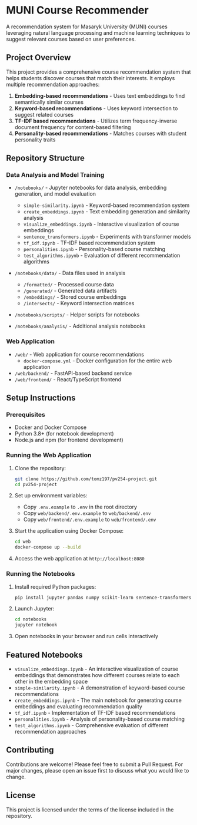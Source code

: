 # MUNI Course Recommender

A recommendation system for Masaryk University (MUNI) courses leveraging natural language processing and machine learning techniques to suggest relevant courses based on user preferences.

## Project Overview

This project provides a comprehensive course recommendation system that helps students discover courses that match their interests. It employs multiple recommendation approaches:

1. **Embedding-based recommendations** - Uses text embeddings to find semantically similar courses
2. **Keyword-based recommendations** - Uses keyword intersection to suggest related courses
3. **TF-IDF based recommendations** - Utilizes term frequency-inverse document frequency for content-based filtering
4. **Personality-based recommendations** - Matches courses with student personality traits

## Repository Structure

### Data Analysis and Model Training
- `/notebooks/` - Jupyter notebooks for data analysis, embedding generation, and model evaluation
  - `simple-similarity.ipynb` - Keyword-based recommendation system
  - `create_embeddings.ipynb` - Text embedding generation and similarity analysis
  - `visualize_embeddings.ipynb` - Interactive visualization of course embeddings
  - `sentence_transformers.ipynb` - Experiments with transformer models
  - `tf_idf.ipynb` - TF-IDF based recommendation system
  - `personalities.ipynb` - Personality-based course matching
  - `test_algorithms.ipynb` - Evaluation of different recommendation algorithms

- `/notebooks/data/` - Data files used in analysis
  - `/formatted/` - Processed course data
  - `/generated/` - Generated data artifacts
  - `/embeddings/` - Stored course embeddings
  - `/intersects/` - Keyword intersection matrices

- `/notebooks/scripts/` - Helper scripts for notebooks
- `/notebooks/analysis/` - Additional analysis notebooks

### Web Application
- `/web/` - Web application for course recommendations
  - `docker-compose.yml` - Docker configuration for the entire web application
- `/web/backend/` - FastAPI-based backend service
- `/web/frontend/` - React/TypeScript frontend

## Setup Instructions

### Prerequisites
- Docker and Docker Compose
- Python 3.8+ (for notebook development)
- Node.js and npm (for frontend development)

### Running the Web Application

1. Clone the repository:
   ```bash
   git clone https://github.com/tomz197/pv254-project.git
   cd pv254-project
   ```

2. Set up environment variables:
   - Copy `.env.example` to `.env` in the root directory
   - Copy `web/backend/.env.example` to `web/backend/.env`
   - Copy `web/frontend/.env.example` to `web/frontend/.env`

3. Start the application using Docker Compose:
   ```bash
   cd web
   docker-compose up --build
   ```

4. Access the web application at `http://localhost:8080`

### Running the Notebooks

1. Install required Python packages:
   ```bash
   pip install jupyter pandas numpy scikit-learn sentence-transformers matplotlib tqdm
   ```

2. Launch Jupyter:
   ```bash
   cd notebooks
   jupyter notebook
   ```

3. Open notebooks in your browser and run cells interactively

## Featured Notebooks

- `visualize_embeddings.ipynb` - An interactive visualization of course embeddings that demonstrates how different courses relate to each other in the embedding space
- `simple-similarity.ipynb` - A demonstration of keyword-based course recommendations
- `create_embeddings.ipynb` - The main notebook for generating course embeddings and evaluating recommendation quality
- `tf_idf.ipynb` - Implementation of TF-IDF based recommendations
- `personalities.ipynb` - Analysis of personality-based course matching
- `test_algorithms.ipynb` - Comprehensive evaluation of different recommendation approaches

## Contributing

Contributions are welcome! Please feel free to submit a Pull Request. For major changes, please open an issue first to discuss what you would like to change.

## License

This project is licensed under the terms of the license included in the repository.
